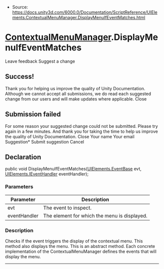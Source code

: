 * Source: https://docs.unity3d.com/6000.0/Documentation/ScriptReference/UIElements.ContextualMenuManager.DisplayMenuIfEventMatches.html

#  [ContextualMenuManager](https://docs.unity3d.com/6000.0/Documentation/ScriptReference/UIElements.ContextualMenuManager.html).DisplayMenuIfEventMatches
Leave feedback
Suggest a change
## Success!
Thank you for helping us improve the quality of Unity Documentation. Although we cannot accept all submissions, we do read each suggested change from our users and will make updates where applicable.
Close
## Submission failed
For some reason your suggested change could not be submitted. Please <a>try again</a> in a few minutes. And thank you for taking the time to help us improve the quality of Unity Documentation.
Close
Your name Your email Suggestion* Submit suggestion
Cancel
## Declaration
public void DisplayMenuIfEventMatches([UIElements.EventBase](https://docs.unity3d.com/6000.0/Documentation/ScriptReference/UIElements.EventBase.html) evt, [UIElements.IEventHandler](https://docs.unity3d.com/6000.0/Documentation/ScriptReference/UIElements.IEventHandler.html) eventHandler); 
### Parameters
Parameter | Description  
---|---  
evt | The event to inspect.  
eventHandler | The element for which the menu is displayed.  
### Description
Checks if the event triggers the display of the contextual menu. This method also displays the menu. 
This is an abstract method. Each concrete implementation of the ContextualMenuManager defines the events that will display the menu. 
* * *
